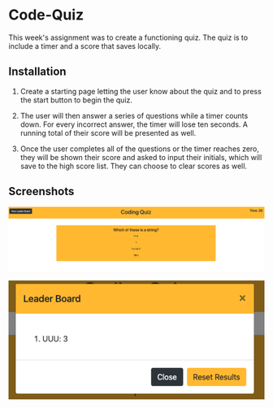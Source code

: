 # Code-Quiz

This week's assignment was to create a functioning quiz. The quiz is to include a timer and a score that saves locally.

## Installation

1) Create a starting page letting the user know about the quiz and to press the start button to begin the quiz.

2) The user will then answer a series of questions while a timer counts down. For every incorrect answer, the timer will lose ten seconds. A running total of their score will be presented as well.

3) Once the user completes all of the questions or the timer reaches zero, they will be shown their score and asked to input their initials, which will save to the high score list. They can choose to clear scores as well.

## Screenshots

![quiz question and choices](Images/quiz-display.png)

![leaderboard](Images/leaderboard-display.png)